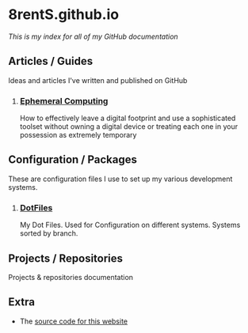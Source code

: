 # 8rentS.github.io

*This is my index for all of my GitHub documentation*

## Articles / Guides

Ideas and articles I've written and published on GitHub

1. ### [Ephemeral Computing](ephemeral-computing/)
   How to effectively leave a digital footprint and use a sophisticated toolset without owning a digital device or treating each one in your possession as extremely temporary 

## Configuration / Packages

These are configuration files I use to set up my various development systems.

1. ### [DotFiles](DotFiles/)
    My Dot Files. Used for Configuration on different systems. Systems sorted by branch.
    
## Projects / Repositories

Projects & repositories documentation

## Extra

- The [source code for this website](https://github.com/8rentS/8rentS.github.io)

